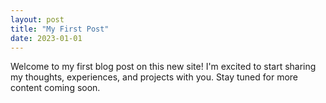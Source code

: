 ```yaml
---
layout: post
title: "My First Post"
date: 2023-01-01
---
```


Welcome to my first blog post on this new site! I'm excited to start sharing my thoughts, experiences, and projects with you. Stay tuned for more content coming soon.
